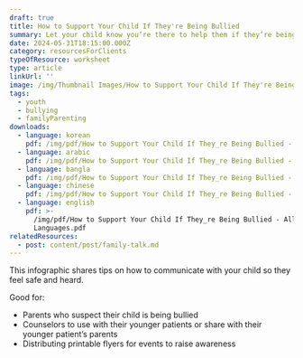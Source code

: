 ```yaml
---
draft: true
title: How to Support Your Child If They're Being Bullied
summary: Let your child know you’re there to help them if they’re being bullied
date: 2024-05-31T18:15:00.000Z
category: resourcesForClients
typeOfResource: worksheet
type: article
linkUrl: ''
image: /img/Thumbnail Images/How to Support Your Child If They're Being Bullied.png
tags:
  - youth
  - bullying
  - familyParenting
downloads:
  - language: korean
    pdf: /img/pdf/How to Support Your Child If They_re Being Bullied - Korean.pdf
  - language: arabic
    pdf: /img/pdf/How to Support Your Child If They_re Being Bullied - Arabic.pdf
  - language: bangla
    pdf: /img/pdf/How to Support Your Child If They_re Being Bullied - Bangla.pdf
  - language: chinese
    pdf: /img/pdf/How to Support Your Child If They_re Being Bullied - Chinese.pdf
  - language: english
    pdf: >-
      /img/pdf/How to Support Your Child If They_re Being Bullied - All
      Languages.pdf
relatedResources:
  - post: content/post/family-talk.md
---
```


This infographic shares tips on how to communicate with your child so they feel safe and heard.

Good for:

* Parents who suspect their child is being bullied
* Counselors to use with their younger patients or share with their younger patient’s parents
* Distributing printable flyers for events to raise awareness
